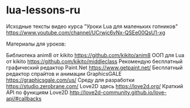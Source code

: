 # lua-lessons-ru
Исходные тексты видео курса "Уроки Lua для маленьких гопников"
https://www.youtube.com/channel/UCrwjc6vNx-QSEe00QsU1-xg


Материалы для уроков:

Библиотека anim8 от kikito https://github.com/kikito/anim8
ООП для Lua от kikito https://github.com/kikito/middleclass
Рекомендую бесплатный графический редактор Paint.Net https://www.getpaint.net/
Бесплатный редактор спрайтов и анимации GraphicsGALE https://graphicsgale.com/us/
Среду для разработки https://studio.zerobrane.com/
Love2D здесь https://love2d.org/
Краткий API по функциям Love2D http://love2d-community.github.io/love-api/#callbacks
